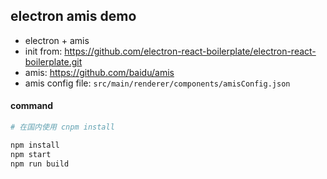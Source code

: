 ## electron amis demo

- electron + amis
- init from: https://github.com/electron-react-boilerplate/electron-react-boilerplate.git
- amis: https://github.com/baidu/amis
- amis config file: `src/main/renderer/components/amisConfig.json`

#### command

```bash
# 在国内使用 cnpm install

npm install
npm start
npm run build
```
